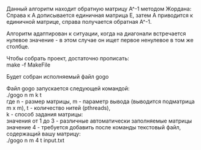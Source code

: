 Данный алгоритм находит обратную матрицу A^-1 методом Жордана:   
Справа к A дописывается единичная матрица E, затем A приводится к единичной матрице, справа получается обратная A^-1.  

Алгоритм адаптирован к ситуации, когда на диагонали встречается нулевое значение - в этом случае он ищет первое ненулевое в том же столбце.  

Чтобы собрать проект, достаточно прописать:   
make -f MakeFile    

Будет собран исполняемый файл gogo  

Файл gogo запускается следующей командой:    
./gogo n m k t  
где n - размер матрицы, m - параметр вывода (выводится подматрица m x m), t - количество нитей (pthreads),   
k - способ задания матрицы:  
значения от 1 до 3 - различные автоматически заполняемые матрицы  
значение 4 - требуется добавить после команды текстовый файл, содержащий вашу матрицу:    
./gogo n m 4 t input.txt
